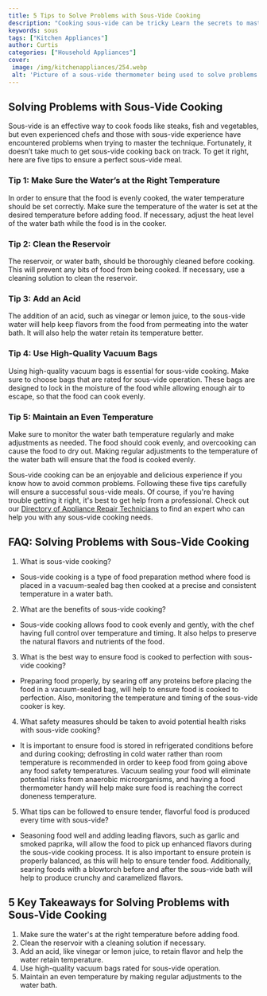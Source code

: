 ```yaml
---
title: 5 Tips to Solve Problems with Sous-Vide Cooking
description: "Cooking sous-vide can be tricky Learn the secrets to mastery with these five tips and make your sous-vide experience a success Perfect your technique and get the dishes you really want"
keywords: sous
tags: ["Kitchen Appliances"]
author: Curtis
categories: ["Household Appliances"]
cover: 
 image: /img/kitchenappliances/254.webp
 alt: 'Picture of a sous-vide thermometer being used to solve problems with sous-vide cooking'
---
```

## Solving Problems with Sous-Vide Cooking
Sous-vide is an effective way to cook foods like steaks, fish and vegetables, but even experienced chefs and those with sous-vide experience have encountered problems when trying to master the technique. Fortunately, it doesn’t take much to get sous-vide cooking back on track. To get it right, here are five tips to ensure a perfect sous-vide meal.

### Tip 1: Make Sure the Water’s at the Right Temperature
In order to ensure that the food is evenly cooked, the water temperature should be set correctly. Make sure the temperature of the water is set at the desired temperature before adding food. If necessary, adjust the heat level of the water bath while the food is in the cooker.

### Tip 2: Clean the Reservoir
The reservoir, or water bath, should be thoroughly cleaned before cooking. This will prevent any bits of food from being cooked. If necessary, use a cleaning solution to clean the reservoir.

### Tip 3: Add an Acid
The addition of an acid, such as vinegar or lemon juice, to the sous-vide water will help keep flavors from the food from permeating into the water bath. It will also help the water retain its temperature better.

### Tip 4: Use High-Quality Vacuum Bags
Using high-quality vacuum bags is essential for sous-vide cooking. Make sure to choose bags that are rated for sous-vide operation. These bags are designed to lock in the moisture of the food while allowing enough air to escape, so that the food can cook evenly.

### Tip 5: Maintain an Even Temperature
Make sure to monitor the water bath temperature regularly and make adjustments as needed. The food should cook evenly, and overcooking can cause the food to dry out. Making regular adjustments to the temperature of the water bath will ensure that the food is cooked evenly.

Sous-vide cooking can be an enjoyable and delicious experience if you know how to avoid common problems. Following these five tips carefully will ensure a successful sous-vide meals. Of course, if you're having trouble getting it right, it's best to get help from a professional. Check out our [Directory of Appliance Repair Technicians](./pages/appliance-repair-technicians) to find an expert who can help you with any sous-vide cooking needs.

## FAQ: Solving Problems with Sous-Vide Cooking

1. What is sous-vide cooking? 
 - Sous-vide cooking is a type of food preparation method where food is placed in a vacuum-sealed bag then cooked at a precise and consistent temperature in a water bath.

2. What are the benefits of sous-vide cooking? 
 - Sous-vide cooking allows food to cook evenly and gently, with the chef having full control over temperature and timing. It also helps to preserve the natural flavors and nutrients of the food.

3. What is the best way to ensure food is cooked to perfection with sous-vide cooking? 
 - Preparing food properly, by searing off any proteins before placing the food in a vacuum-sealed bag, will help to ensure food is cooked to perfection. Also, monitoring the temperature and timing of the sous-vide cooker is key.

4. What safety measures should be taken to avoid potential health risks with sous-vide cooking? 
 - It is important to ensure food is stored in refrigerated conditions before and during cooking; defrosting in cold water rather than room temperature is recommended in order to keep food from going above any food safety temperatures. Vacuum sealing your food will eliminate potential risks from anaerobic microorganisms, and having a food thermometer handy will help make sure food is reaching the correct doneness temperature.

5. What tips can be followed to ensure tender, flavorful food is produced every time with sous-vide? 
 - Seasoning food well and adding leading flavors, such as garlic and smoked paprika, will allow the food to pick up enhanced flavors during the sous-vide cooking process. It is also important to ensure protein is properly balanced, as this will help to ensure tender food. Additionally, searing foods with a blowtorch before and after the sous-vide bath will help to produce crunchy and caramelized flavors.

## 5 Key Takeaways for Solving Problems with Sous-Vide Cooking
1. Make sure the water's at the right temperature before adding food. 
2. Clean the reservoir with a cleaning solution if necessary. 
3. Add an acid, like vinegar or lemon juice, to retain flavor and help the water retain temperature. 
4. Use high-quality vacuum bags rated for sous-vide operation. 
5. Maintain an even temperature by making regular adjustments to the water bath.
